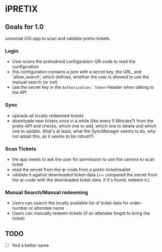 # iPRETIX

## Goals for 1.0

universal iOS-app to scan and validate pretix-tickets

### Login
- User scans the pretixdroid configuration-QR-code to read the configuration
- this configuration contains a json with a secret key, the URL, and 'allow_search', which defines, whether the user is allowed to use the manual search (or not)
- use the secret key in the `Authorization: Token`-Header when talking to the API

### Sync
- uploads all locally redeemed tickets
- downloads new tickets once in a while (like every 5 Minutes?) from the pretix-API and checks, which one to add, which one to delete and which one to update. (that's at least, what the SyncManager seems to do, why not adopt this, as it seems to be robust?)

### Scan Tickets
- the app needs to ask the user for permission to use the camera to scan ticket
- read the secret from the qr-code from a pretix-ticket/wallet
- validate it against downloaded ticket-data (== compared the secret from the qr-code with the downloaded ticket data. if it's found, redeem it.)

### Manual Search/Manual redeeming
- Users can search the locally available list of ticket data for order-number or attendee name
- Users can manually redeem tickets (if an attendee forgot to bring the ticket)

## TODO

- [ ] find a better name